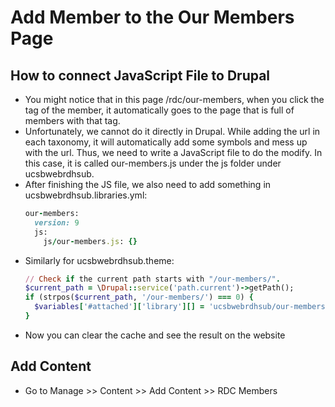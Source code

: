 # Add Member to the Our Members Page

## How to connect JavaScript File to Drupal
- You might notice that in this page /rdc/our-members, when you click the tag of the member, it automatically goes to the page that is full of members with that tag.
- Unfortunately, we cannot do it directly in Drupal. While adding the url in each taxonomy, it will automatically add some symbols and mess up with the url. Thus, we need to write a JavaScript file to do the modify. In this case, it is called our-members.js under the js folder under ucsbwebrdhsub.
- After finishing the JS file, we also need to add something in ucsbwebrdhsub.libraries.yml:
  ```ruby
  our-members:
    version: 9
    js:
      js/our-members.js: {}
  ```
- Similarly for ucsbwebrdhsub.theme:
  ```ruby
  // Check if the current path starts with "/our-members/".
  $current_path = \Drupal::service('path.current')->getPath();
  if (strpos($current_path, '/our-members/') === 0) {
    $variables['#attached']['library'][] = 'ucsbwebrdhsub/our-members';
  }
  ```
- Now you can clear the cache and see the result on the website


## Add Content
- Go to Manage >> Content >> Add Content >> RDC Members